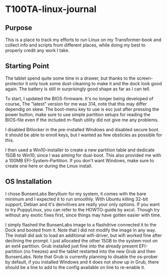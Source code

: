 # T100TA-linux-journal
## Purpose
This is a place to track my efforts to run Linux on my Transformer-book and collect info and scripts from different places, while doing my best to properly credit any work I take. 

## Starting Point

The tablet spend quite some time in a drawer, but thanks to the screen-protector it only took some dust-cleaning to make it and the dock look good again. The battery is still in surprisingly good shape as far as I can tell.

To start, I updated the BIOS-firmware. It's no longer being developed of course, The "latest" version for me was 314, note that this may differ dependig on skew. The boot-menu key to use is esc just after pressing the power button, make sure to use simple partition setups for reading the BIOS-file even if the included m-flash utility did not give me any problems.

I disabled Bitlocker in the pre-installed Windows and disabled secure boot. it should be able to enroll keys, but I wanted as few obsticles as possible for this.

I then used a Win10-installer to create a new partition table and dedicate 15GB to Win10, since I was aiming for dual-boot. This also provided me with a 100MB EFI-System-Partition. If you don't want Windows, make sure to create one here or during the Linux install.

## OS Installation

I chose BunsenLabs Beryllium for my system, it comes with the bare minimum and I expected it to run smoothly. With Ubuntu killing 32-bit support, Debian and it's derivitives are really your only options. If you want to try PuppyLinux, you can refer to the HOWTO-guide by axcxl. Though try without any exotic fixes first, since things may have gotten easier with time.

I simply flashed the BunsenLabs image to a flashdrive connected it to the Dock and booted from it. Note that I did not modify the image in any way. The install did ask to load an additional wifi-driver, but wifi worked fine after declining the prompt. I just allocated the other 15GB to the system-root on an ext4 partition. Grub installed just fine into the already present EFI-partition (no freezes) and the tablet restarted into the new Grub and then BunsenLabs. Note that Grub is currently planning to disable the os-prober by default, if you installed Windows and it does not show up in Grub, there should be a line to add to the config available on line to re-enable it.